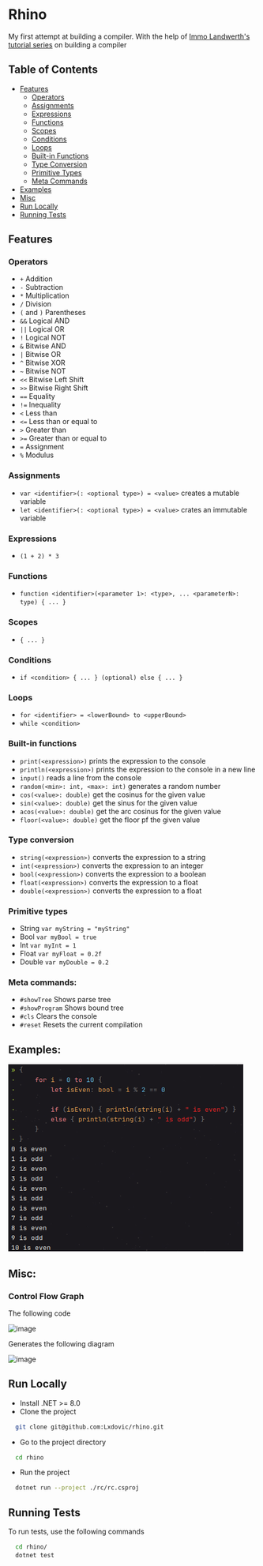 # Rhino

My first attempt at building a compiler. With the help
of [Immo Landwerth's tutorial series](https://www.youtube.com/playlist?list=PLRAdsfhKI4OWNOSfS7EUu5GRAVmze1t2y) on
building a compiler

## Table of Contents
- [Features](#run-locally)
  - [Operators](#operators)
  - [Assignments](#assignments)
  - [Expressions](#expressions)
  - [Functions](#functions)
  - [Scopes](#scopes)
  - [Conditions](#conditions)
  - [Loops](#loops)
  - [Built-in Functions](#built-in-functions)
  - [Type Conversion](#type-conversion)
  - [Primitive Types](#primitive-types)
  - [Meta Commands](#meta-commands)
- [Examples](#examples)
- [Misc](#misc)
- [Run Locally](#run-locally)
- [Running Tests](#running-tests)

## Features

### Operators

- `+` Addition
- `-` Subtraction
- `*` Multiplication
- `/` Division
- `(` and `)` Parentheses
- `&&` Logical AND
- `||` Logical OR
- `!` Logical NOT
- `&` Bitwise AND
- `|` Bitwise OR
- `^` Bitwise XOR
- `~` Bitwise NOT
- `<<` Bitwise Left Shift
- `>>` Bitwise Right Shift
- `==` Equality
- `!=` Inequality
- `<` Less than
- `<=` Less than or equal to
- `>` Greater than
- `>=` Greater than or equal to
- `=` Assignment
- `%` Modulus

### Assignments

- `var <identifier>(: <optional type>) = <value>` creates a mutable variable
- `let <identifier>(: <optional type>) = <value>` crates an immutable variable

### Expressions

- `(1 + 2) * 3`

### Functions

- `function <identifier>(<parameter 1>: <type>, ... <parameterN>: type) { ... }`

### Scopes

- `{ ... }`

### Conditions

- `if <condition> { ... } (optional) else { ... }`

### Loops

- `for <identifier> = <lowerBound> to <upperBound>`
- `while <condition>`

### Built-in functions

- `print(<expression>)` prints the expression to the console
- `println(<expression>)` prints the expression to the console in a new line
- `input()` reads a line from the console
- `random(<min>: int, <max>: int)` generates a random number
- `cos(<value>: double)` get the cosinus for the given value
- `sin(<value>: double)` get the sinus for the given value
- `acos(<value>: double)` get the arc cosinus for the given value
- `floor(<value>: double)` get the floor pf the given value

### Type conversion

- `string(<expression>)` converts the expression to a string
- `int(<expression>)` converts the expression to an integer
- `bool(<expression>)` converts the expression to a boolean
- `float(<expression>)` converts the expression to a float
- `double(<expression>)` converts the expression to a float

### Primitive types

- String
  `var myString = "myString"`
- Bool
  `var myBool = true`
- Int
  `var myInt = 1`
- Float
  `var myFloat = 0.2f`
- Double
  `var myDouble = 0.2`

### Meta commands:

- `#showTree` Shows parse tree
- `#showProgram` Shows bound tree
- `#cls` Clears the console
- `#reset` Resets the current compilation

## Examples:

![](./docs/images/odd-even-example.png)

## Misc:

### Control Flow Graph

The following code

![image](https://github.com/Lxdovic/rhino/assets/80395681/fc3f44ae-b819-493e-abf5-8c914405082d)

Generates the following diagram

![image](https://github.com/Lxdovic/rhino/assets/80395681/a260b499-8296-4c2d-9f09-0b7bc4c2ddde)

## Run Locally

- Install .NET >= 8.0
- Clone the project

```bash
  git clone git@github.com:Lxdovic/rhino.git
```

- Go to the project directory

```bash
  cd rhino
```
- Run the project

```bash
  dotnet run --project ./rc/rc.csproj
```

## Running Tests

To run tests, use the following commands

```bash
  cd rhino/
  dotnet test
```

